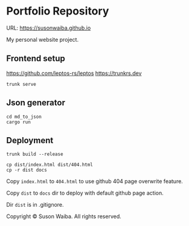 # Portfolio Repository

URL: https://susonwaiba.github.io

My personal website project.

## Frontend setup

https://github.com/leptos-rs/leptos
https://trunkrs.dev

```
trunk serve
```

## Json generator

```
cd md_to_json
cargo run
```

## Deployment

```
trunk build --release

cp dist/index.html dist/404.html
cp -r dist docs
```

Copy `index.html` to `404.html` to use github 404 page overwrite feature.

Copy `dist` to `docs` dir to deploy with default github page action.

Dir `dist` is in .gitignore.

Copyright © Suson Waiba. All rights reserved.
